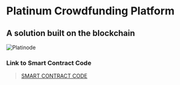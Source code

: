# Platinum Crowdfunding Platform 
## A solution built on the blockchain
![Platinode](https://raw.githubusercontent.com/CyberGA/allassets/master/platinode.png)

### Link to Smart Contract Code
> [SMART CONTRACT CODE](https://github.com/CyberGA/platinode-contract)
